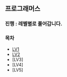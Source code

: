 ## 프로그래머스

### 진행 : 레벨별로 풀어갑니다.

### 목차
* [LV1](https://github.com/gerherh/Algorithm/tree/main/%ED%94%84%EB%A1%9C%EA%B7%B8%EB%9E%98%EB%A8%B8%EC%8A%A4/LV1)
* [LV2](https://github.com/gerherh/Algorithm/tree/main/%ED%94%84%EB%A1%9C%EA%B7%B8%EB%9E%98%EB%A8%B8%EC%8A%A4/LV2)
* [LV3]
* [LV4]
* [LV5]
